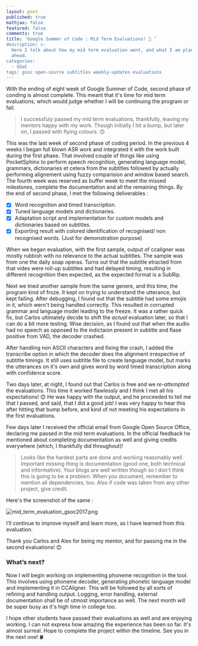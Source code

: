 ```yaml
---
layout: post
published: true
mathjax: false
featured: false
comments: true
title: 'Google Summer of Code : Mid Term Evaluations! 🤞 ’
description: >-
  Here I talk about how my mid term evaluation went, and what I am planning
  ahead.
categories:
  - GSoC
tags: gsoc open-source subtitles weekly-updates evaluations
---
```

With the ending of eight week of Google Summer of Code, second phase of conding is almost complete. This meant that it's time for mid term evaluations, which would judge whether I will be continuing the program or fail. 

> I successfuly passed my mid term evaluations, thankfully, leaving my mentors happy with my work. Though initially I hit a bump, but later on, I passed with flying colours. 😊

This was the last week of second phase of coding period. In the previous 4 weeks I began full blown ASR work and integrated it with the work built during the first phase. That involved couple of things like using PocketSphinx to perform speech recognition, generating language model, grammars, dictionaries et cetera from the subtitles followed by actually performing alignement using fuzzy comparision and window based search. The fourth week was reserved as buffer week to meet the missed milestones, complete the documentation and all the remaining things. By the end of second phase, I met the following deliverables : 

- [x] Word recognition and timed transcription.
- [x] Tuned language models and dictionaries.
- [x] Adaptation script and implementation for custom models and dictionaries based on subtitles.
- [x] Exporting result with colored identification of recognised/ non recognised words. (Just for demonstration purpose)

When we began evaluation, with the first sample, output of ccaligner was mostly rubbish with no relevance to the actual subtitles. The sample was from one the daily soap operas. Turns out that the subtitle etracted from that vides were roll-up subtitles and had delayed timing, resulting in different recognition then expected, as the expected format is a SubRip.

Next we tried another sample from the same genere, and this time, the program kind of froze. It kept on trying to understand the utterance, but kept failing. After debugging, I found out that the subtitle had some emojis in it, which wern't being handled correctly. This resulted in corrupted grammar and language model leading to the freeze. It was a rather quick fix, but Carlos ultimately decide to shift the _actual_ evaluation later, so that I can do a bit more testing. Wise decision, as I found out that when the audio had no speech as opposed to the indictaion present in subtitle and flase positive from VAD, the decoder crashed.

After handling non ASCII characters and fixing the crash, I added the transcribe option in which the decoder does the alignment irrespective of subtitle timings. It still uses subtitle file to create language model, but marks the utterances on it's own and gives word by word timed transcription along with confidence score.

Two days later, at night, I found out that Carlos is free and we _re-attempted_ the evaluations. This time it worked flawlessly and I think I met all his expectations! 😊 He was happy with the output, and 
he proceeded to tell me that I passed, and said, that I did a good job! I was very happy to hear this after hitting that bump before, and kind of not meeting his expectations in the first evaluations.

Few days later I received the official email from Google Open Source Office, declaring me passed in the mid term evaluations. In the official feedback he mentioned about completing documentation as well and giving credits everywhere (which, I thankfully did throughout)!

> Looks like the hardest parts are done and working reasonably well. Important missing thing is documentation (good one, both technical and informative). Your blogs are well written though so I don't think this is going to be a problem. When you document, remember to mention all dependencies, too. Also if code was taken from any other project, give credit.

Here's the screenshot of the same : 

![mid_term_evaluation_gsoc2017.png]({{site.baseurl}}/images/posts/mid_term_evaluation_gsoc2017.png)

I’ll continue to improve myself and learn more, as I have learned from this evaluation.

Thank you Carlos and Alex for being my mentor, and for passing me in the second evaluations! 😊 

### What’s next?

Now I will begin working on implementing phoneme recognition in the tool. This involves using phoneme decoder, generating phonetic language model and implementing it in CCAligner. This will be followed by all sorts of refining and handling output. Logging, error handling, external documentation shall be of utmost importance as well. The next month will be super busy as it's high time in college too.

I hope other students have passed their evaluations as well and are enjoying working. I can not express how amazing the experience has been so far. It's almost surreal. Hope to complete the project within the timeline. See you in the next one! 🍀


